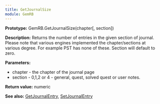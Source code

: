 ```yaml
---
title: GetJournalSize
module: GemRB
---
```


**Prototype:** GemRB.GetJournalSize(chapter[, section])

**Description:** Returns the number of entries in the given section of 
journal. Please note that various engines implemented the chapter/sections 
at various degree. For example PST has none of these. Section will default 
to zero.

**Parameters:**
  * chapter - the chapter of the journal page
  * section - 0,1,2 or 4 - general, quest, solved quest or user notes.

**Return value:** numeric

**See also:** [GetJournalEntry](GetJournalEntry.md), [SetJournalEntry](SetJournalEntry.md)

